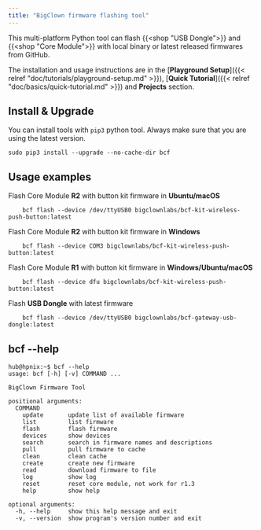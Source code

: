 ```yaml
---
title: "BigClown firmware flashing tool"
---
```


This multi-platform Python tool can flash {{<shop "USB Dongle">}} and {{<shop "Core Module">}} with local binary or latest released firmwares from GitHub.

The installation and usage instructions are in the [**Playground Setup**]({{< relref "doc/tutorials/playground-setup.md" >}}), [**Quick Tutorial**]({{< relref "doc/basics/quick-tutorial.md" >}}) and **Projects** section.

## Install & Upgrade

You can install tools with `pip3` python tool. Always make sure that you are using the latest version.

    sudo pip3 install --upgrade --no-cache-dir bcf


## Usage examples

Flash Core Module **R2** with button kit firmware in **Ubuntu/macOS**

        bcf flash --device /dev/ttyUSB0 bigclownlabs/bcf-kit-wireless-push-button:latest

Flash Core Module **R2** with button kit firmware in **Windows**

        bcf flash --device COM3 bigclownlabs/bcf-kit-wireless-push-button:latest

Flash Core Module **R1** with button kit firmware in **Windows/Ubuntu/macOS**

        bcf flash --device dfu bigclownlabs/bcf-kit-wireless-push-button:latest

Flash **USB Dongle** with latest firmware

        bcf flash --device /dev/ttyUSB0 bigclownlabs/bcf-gateway-usb-dongle:latest

## bcf --help

```
hub@hpnix:~$ bcf --help
usage: bcf [-h] [-v] COMMAND ...

BigClown Firmware Tool

positional arguments:
  COMMAND
    update       update list of available firmware
    list         list firmware
    flash        flash firmware
    devices      show devices
    search       search in firmware names and descriptions
    pull         pull firmware to cache
    clean        clean cache
    create       create new firmware
    read         download firmware to file
    log          show log
    reset        reset core module, not work for r1.3
    help         show help

optional arguments:
  -h, --help     show this help message and exit
  -v, --version  show program's version number and exit

```
